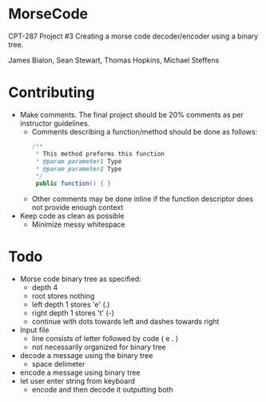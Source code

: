 # MorseCode
CPT-287 Project #3 Creating a morse code decoder/encoder using a binary tree.

James Bialon, Sean Stewart, Thomas Hopkins, Michael Steffens

# Contributing
* Make comments. The final project should be 20% comments as per instructor guidelines.
  * Comments describing a function/method should be done as follows: 
    ```java
    /**
     * This method preforms this function
     * @param parameter1 Type
     * @param parameter2 Type
     */
     public function() { } 
    ```
  * Other comments may be done inline if the function descriptor does not provide enough context
* Keep code as clean as possible 
  * Minimize messy whitespace
  
# Todo
* Morse code binary tree as specified:
	* depth 4
	* root stores nothing
	* left depth 1 stores 'e' (.)
	* right depth 1 stores 't' (-)
	* continue with dots towards left and dashes towards right
* Input file 
	* line consists of letter followed by code ( e . )
	* not necessarily organized for binary tree
* decode a message using the binary tree
	* space delimeter
* encode a message using binary tree 
* let user enter string from keyboard
	* encode and then decode it outputting both